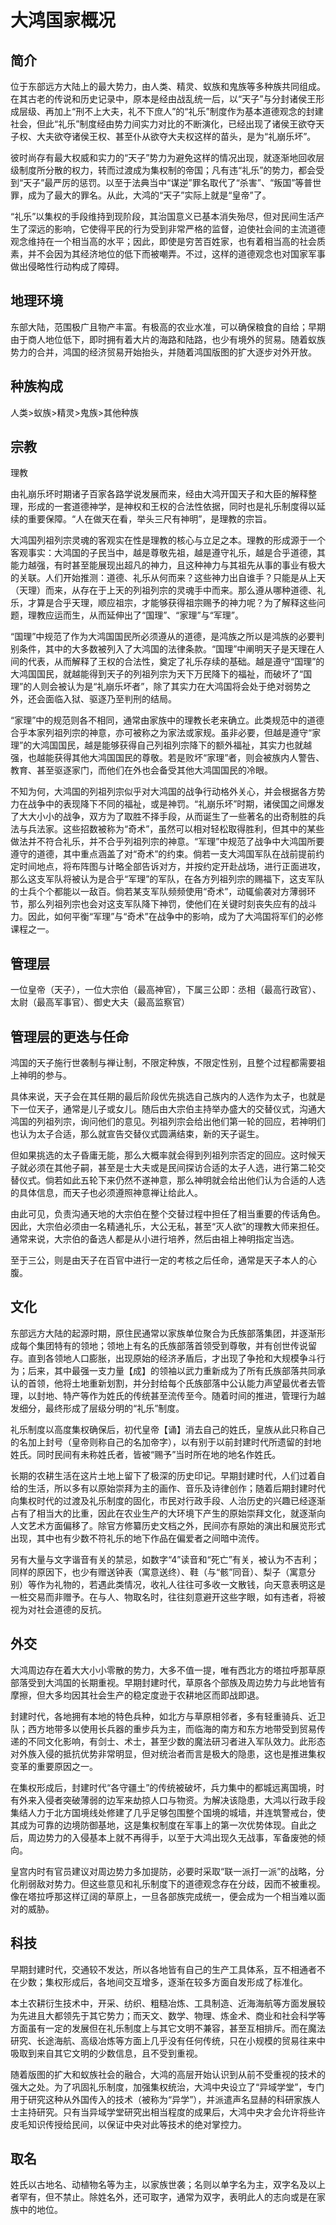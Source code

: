 # 大鸿国家概况

## 简介

位于东部远方大陆上的最大势力，由人类、精灵、蚁族和鬼族等多种族共同组成。在其古老的传说和历史记录中，原本是经由战乱统一后，以“天子”与分封诸侯王形成层级、再加上“刑不上大夫，礼不下庶人”的“礼乐”制度作为基本道德观念的封建社会，但此“礼乐”制度经由势力间实力对比的不断演化，已经出现了诸侯王欲夺天子权、大夫欲夺诸侯王权、甚至仆从欲夺大夫权这样的苗头，是为“礼崩乐坏”。

彼时尚存有最大权威和实力的“天子”势力为避免这样的情况出现，就逐渐地回收层级制度所分散的权力，转而过渡成为集权制的帝国；凡有违“礼乐”的势力，都会受到“天子”最严厉的惩罚。以至于法典当中“谋逆”罪名取代了“杀害”、“叛国”等普世罪，成为了最大的罪名。从此，大鸿的“天子”实际上就是“皇帝”了。

“礼乐”以集权的手段维持到现阶段，其治国意义已基本消失殆尽，但对民间生活产生了深远的影响，它使得平民的行为受到非常严格的监督，迫使社会间的主流道德观念维持在一个相当高的水平；因此，即使是穷苦百姓家，也有着相当高的社会质素，并不会因为其经济地位的低下而被嘲弄。不过，这样的道德观念也对国家军事做出侵略性行动构成了障碍。

## 地理环境

东部大陆，范围极广且物产丰富。有极高的农业水准，可以确保粮食的自给；早期由于商人地位低下，即时拥有着大片的海路和陆路，也少有境外的贸易。随着蚁族势力的合并，鸿国的经济贸易开始抬头，并随着鸿国版图的扩大逐步对外开放。

## 种族构成

人类>蚁族>精灵>鬼族>其他种族

## 宗教

理教

由礼崩乐坏时期诸子百家各路学说发展而来，经由大鸿开国天子和大臣的解释整理，形成的一套道德神学，是神权和王权的合法性依据，同时也是礼乐制度得以延续的重要保障。“人在做天在看，举头三尺有神明”，是理教的宗旨。

大鸿国列祖列宗灵魂的客观实在性是理教的核心与立足之本。理教的形成源于一个客观事实：大鸿国的子民当中，越是尊敬先祖，越是遵守礼乐，越是合乎道德，其能力越强，有时甚至能展现出超凡的神力，且这种神力与其祖先从事的事业有极大的关联。人们开始推测：道德、礼乐从何而来？这些神力出自谁手？只能是从上天（天理）而来，从存在于上天的列祖列宗的灵魂手中而来。那么遵从哪种道德、礼乐，才算是合乎天理，顺应祖宗，才能够获得祖宗赐予的神力呢？为了解释这些问题，理教应运而生，从而延伸出了“国理”、“家理”与“军理”。

“国理”中规范了作为大鸿国国民所必须遵从的道德，是鸿族之所以是鸿族的必要判别条件，其中的大多数被列入了大鸿国的法律条款。“国理”中阐明天子是天理在人间的代表，从而解释了王权的合法性，奠定了礼乐存续的基础。越是遵守“国理”的大鸿国国民，就越能得到天子的列祖列宗为天下万民降下的福祉，而破坏了“国理”的人则会被认为是“礼崩乐坏者”，除了其实力在大鸿国将会处于绝对弱势之外，还会面临入狱、驱逐乃至判刑的结局。

“家理”中的规范则各不相同，通常由家族中的理教长老来确立。此类规范中的道德合乎本家列祖列宗的神意，亦可被称之为家法或家规。虽非必要，但越是遵守“家理”的大鸿国国民，越是能够获得自己列祖列宗降下的额外福祉，其实力也就越强，也越能获得其他大鸿国国民的尊敬。若是败坏“家理”者，则会被族内人警告、教育、甚至驱逐家门，而他们在外也会备受其他大鸿国国民的冷眼。

不知为何，大鸿国的列祖列宗似乎对大鸿国的战争行动格外关心，并会根据各方势力在战争中的表现降下不同的福祉，或是神罚。“礼崩乐坏”时期，诸侯国之间爆发了大大小小的战争，双方为了取胜不择手段，从而诞生了一些著名的出奇制胜的兵法与兵法家。这些招数被称为“奇术”，虽然可以相对轻松取得胜利，但其中的某些做法并不符合礼乐，并不合乎列祖列宗的神意。“军理”中规范了战争中大鸿国所要遵守的道德，其中重点涵盖了对“奇术”的约束。倘若一支大鸿国军队在战前提前约定时间地点，将布阵图与计略全部告诉对方，并按约定开赴战场，进行正面进攻，那么这支军队将被认为是合乎“军理”的军队，在各方列祖列宗的赐福下，这支军队的士兵个个都能以一敌百。倘若某支军队频频使用“奇术”，动辄偷袭对方薄弱环节，那么列祖列宗也会对这支军队降下神罚，使他们在关键时刻丧失应有的战斗力。因此，如何平衡“军理”与“奇术”在战争中的影响，成为了大鸿国将军们的必修课程之一。

## 管理层

一位皇帝（天子），一位大宗伯（最高神官），下属三公即：丞相（最高行政官）、太尉（最高军事官）、御史大夫（最高监察官）

## 管理层的更迭与任命

鸿国的天子施行世袭制与禅让制，不限定种族，不限定性别，且整个过程都需要祖上神明的参与。

具体来说，天子会在其任期的最后阶段优先挑选自己族内的人选作为太子，也就是下一位天子，通常是儿子或女儿。随后由大宗伯主持举办盛大的交替仪式，沟通大鸿国的列祖列宗，询问他们的意见。列祖列宗会给出他们第一轮的回应，若神明们也认为太子合适，那么就宣告交替仪式圆满结束，新的天子诞生。

但如果挑选的太子昏庸无能，那么大概率就会得到列祖列宗否定的回应。这时候天子就必须在其他子嗣，甚至是士大夫或是民间探访合适的太子人选，进行第二轮交替仪式。倘若如此五轮下来仍然不遂神意，那么神明就会给出他们认为合适的人选的具体信息，而天子也必须遵照神意禅让给此人。

由此可见，负责沟通天地的大宗伯在整个交替过程中担任了相当重要的传话角色。因此，大宗伯必须由一名精通礼乐，大公无私，甚至“灭人欲”的理教大师来担任。通常来说，大宗伯的备选人都是从小进行培养，然后由祖上神明指定当选。

至于三公，则是由天子在百官中进行一定的考核之后任命，通常是天子本人的心腹。

## 文化

东部远方大陆的起源时期，原住民通常以家族单位聚合为氏族部落集团，并逐渐形成每个集团特有的领地；领地上有名的氏族部落首领受到尊敬，并有创世传说留存。直到各领地人口膨胀，出现原始的经济矛盾后，才出现了争抢和大规模争斗行为；后来，其中最强一支力量【成】的领袖以武力重新成为了所有氏族部落共同承认的首领，他将土地重新划割，并分封给每个氏族部落中公认能力声望最优者去管理，以封地、特产等作为姓氏的传统甚至流传至今。随着时间的推进，管理行为越发细分，最终形成了层级分明的“礼乐”制度。

礼乐制度以高度集权确保后，初代皇帝【诵】消去自己的姓氏，皇族从此只称自己的名加上封号（皇帝则称自己的名加帝字），以有别于以前封建时代所遗留的封地姓氏。同时民间有未称姓氏者，皆被“赐予”当时所在地的地名作姓氏。

长期的农耕生活在这片土地上留下了极深的历史印记。早期封建时代，人们过着自给的生活，所以多有以原始崇拜为主的画作、音乐及诗律创作；随着后期封建时代向集权时代的过渡及礼乐制度的固化，市民对行政手段、人治历史的兴趣已经逐渐占有了相当大的比重，因此在农业生产的大环境下产生的原始崇拜文化，就逐渐向人文艺术方面偏移了。除官方修纂历史文档之外，民间亦有原始的演出和展览形式出现，其中也有少数不符礼乐的地下作品在偏爱者之间暗中流传。

另有大量与文字谐音有关的禁忌，如数字“4”读音和“死亡”有关，被认为不吉利；同样的原因下，也少有赠送钟表（寓意送终）、鞋（与“骸”同音）、梨子（寓意分别）等作为礼物的，若遇此类情况，收礼人往往可多收一文散钱，向天意表明这是一桩交易而非赠予。在与人、物取名时，往往刻意避开这些字眼，如有违者，将被视为对社会道德的反抗。

## 外交

大鸿周边存在着大大小小零散的势力，大多不值一提，唯有西北方的塔拉呼那草原部落受到大鸿国的长期重视。早期封建时代，草原各个部族及周边势力与此地皆有摩擦，但大多均因其社会生产的稳定度逊于农耕地区而即战即退。

封建时代，各地拥有本地的特色兵种，如北方与草原相邻者，多有轻重骑兵、近卫队；西方地带多以使用长兵器的重步兵为主，而临海的南方和东方地带受到贸易传递的不同文化影响，有剑士、术士，甚至少数的魔法研习者进入军队效力。此形态对外族入侵的抵抗优势非常明显，但对统治者而言是极大的隐患，这也是推进集权变革的重要原因之一。

在集权形成后，封建时代“各守疆土”的传统被破坏，兵力集中的都城远离国境，时有外来入侵者突破薄弱的边军来劫掠人口与物资。为解决该隐患，大鸿以行政手段集结人力于北方国境线处修建了几乎足够包围整个国境的城墙，并连筑警戒台，使其成为可靠的边境防御基地，这是集权制度在军事上的第一次优势体现。自此之后，周边势力的入侵基本上就不再得手，以至于大鸿出现久无战事，军备废弛的倾向。

皇宫内时有官员建议对周边势力多加提防，必要时采取“联一派打一派”的战略，分化削弱敌对势力。但这些意见和礼乐制度下的道德观念存在分歧，因而不被重视。像在塔拉呼那这样辽阔的草原上，一旦各部族完成统一，便会成为一个相当难以面对的威胁。

## 科技

早期封建时代，交通较不发达，所以各地皆有自己的生产工具体系，互不相通者不在少数；集权形成后，各地间交互增多，逐渐在较多方面自发形成了标准化。

本土农耕衍生技术中，开采、纺织、粗糙冶炼、工具制造、近海海航等方面发展较为先进且大都领先于其它势力；而天文、数学、物理、炼金术、商业和社会科学等方面虽有一定的发展但在礼乐制度上与其它文明不兼容，甚至互相排斥。而在魔法研究、长途海航、高级冶炼等方面上几乎没有任何传统，只在小规模的贸易往来中吸取到来自其它文明的少数信息，且不受到重视。

随着版图的扩大和蚁族社会的融合，大鸿的高层开始认识到从前不受重视的技术的强大之处。为了巩固礼乐制度，加强集权统治，大鸿中央设立了“异域学堂”，专门用于研究这种从外国传入的技术（被称为“异学”），并派遣声名显赫的科研家族人士主持研究。只有当异域学堂研究出相当程度的成果后，大鸿中央才会允许将些许皮毛知识传授给民间，以保证中央对此等技术的绝对掌控力。

## 取名

姓氏以古地名、动植物名等为主，以家族世袭；名则以单字名为主，双字名及以上者罕有，但不禁止。除姓名外，还可取字，通常为双字，表明此人的志向或是在家族中的地位。